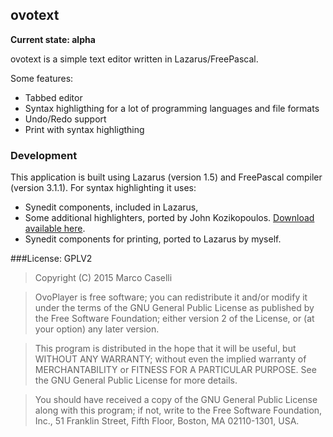 ## ovotext
**Current state: alpha**

ovotext is a simple text editor written in Lazarus/FreePascal.



Some features:

* Tabbed editor
* Syntax highligthing for a lot of programming languages and file formats
* Undo/Redo support
* Print with syntax highligthing

### Development
This application is built using Lazarus (version 1.5) and FreePascal compiler (version 3.1.1).
For syntax highlighting it uses:

* Synedit components, included in Lazarus,
* Some additional highlighters, ported by John Kozikopoulos. [Download available here](http://mantis.freepascal.org/view.php?id=18248).
* Synedit components for printing, ported to Lazarus by myself.


###License: GPLV2

>Copyright (C) 2015 Marco Caselli

>OvoPlayer is free software; you can redistribute it and/or modify it under the terms of the GNU General Public License as published by the Free Software Foundation; either version 2 of the License, or (at your option) any later version.

>This program is distributed in the hope that it will be useful, but WITHOUT ANY WARRANTY; without even the implied warranty of MERCHANTABILITY or FITNESS FOR A PARTICULAR PURPOSE. See the GNU General Public License for more details.

>You should have received a copy of the GNU General Public License along with this program; if not, write to the Free Software Foundation, Inc., 51 Franklin Street, Fifth Floor, Boston, MA 02110-1301, USA.